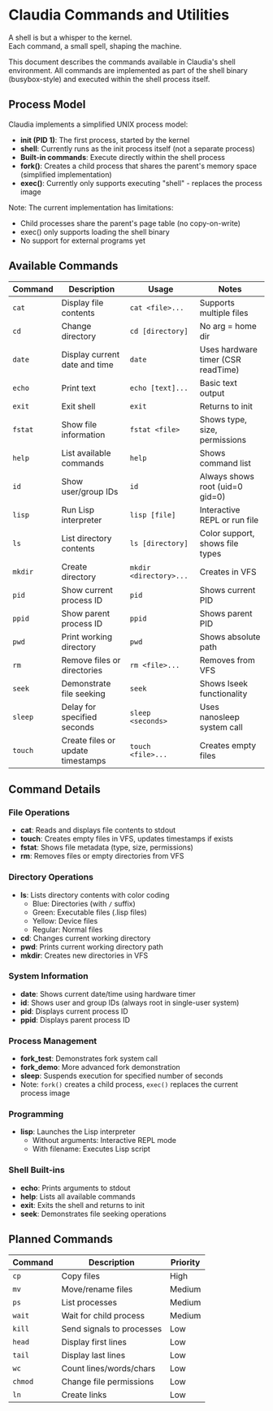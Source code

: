# Claudia Commands and Utilities
A shell is but a whisper to the kernel.  
Each command, a small spell, shaping the machine.

This document describes the commands available in Claudia's shell environment. All commands are implemented as part of the shell binary (busybox-style) and executed within the shell process itself.

## Process Model

Claudia implements a simplified UNIX process model:
- **init (PID 1)**: The first process, started by the kernel
- **shell**: Currently runs as the init process itself (not a separate process)
- **Built-in commands**: Execute directly within the shell process
- **fork()**: Creates a child process that shares the parent's memory space (simplified implementation)
- **exec()**: Currently only supports executing "shell" - replaces the process image

Note: The current implementation has limitations:
- Child processes share the parent's page table (no copy-on-write)
- exec() only supports loading the shell binary
- No support for external programs yet

## Available Commands

| Command | Description | Usage | Notes |
|---------|-------------|-------|-------|
| `cat` | Display file contents | `cat <file>...` | Supports multiple files |
| `cd` | Change directory | `cd [directory]` | No arg = home dir |
| `date` | Display current date and time | `date` | Uses hardware timer (CSR readTime) |
| `echo` | Print text | `echo [text]...` | Basic text output |
| `exit` | Exit shell | `exit` | Returns to init |
| `fstat` | Show file information | `fstat <file>` | Shows type, size, permissions |
| `help` | List available commands | `help` | Shows command list |
| `id` | Show user/group IDs | `id` | Always shows root (uid=0 gid=0) |
| `lisp` | Run Lisp interpreter | `lisp [file]` | Interactive REPL or run file |
| `ls` | List directory contents | `ls [directory]` | Color support, shows file types |
| `mkdir` | Create directory | `mkdir <directory>...` | Creates in VFS |
| `pid` | Show current process ID | `pid` | Shows current PID |
| `ppid` | Show parent process ID | `ppid` | Shows parent PID |
| `pwd` | Print working directory | `pwd` | Shows absolute path |
| `rm` | Remove files or directories | `rm <file>...` | Removes from VFS |
| `seek` | Demonstrate file seeking | `seek` | Shows lseek functionality |
| `sleep` | Delay for specified seconds | `sleep <seconds>` | Uses nanosleep system call |
| `touch` | Create files or update timestamps | `touch <file>...` | Creates empty files |

## Command Details

### File Operations
- **cat**: Reads and displays file contents to stdout
- **touch**: Creates empty files in VFS, updates timestamps if exists
- **fstat**: Shows file metadata (type, size, permissions)
- **rm**: Removes files or empty directories from VFS

### Directory Operations  
- **ls**: Lists directory contents with color coding
  - Blue: Directories (with `/` suffix)
  - Green: Executable files (.lisp files)
  - Yellow: Device files
  - Regular: Normal files
- **cd**: Changes current working directory
- **pwd**: Prints current working directory path
- **mkdir**: Creates new directories in VFS

### System Information
- **date**: Shows current date/time using hardware timer
- **id**: Shows user and group IDs (always root in single-user system)
- **pid**: Displays current process ID
- **ppid**: Displays parent process ID

### Process Management
- **fork_test**: Demonstrates fork system call
- **fork_demo**: More advanced fork demonstration
- **sleep**: Suspends execution for specified number of seconds
- Note: `fork()` creates a child process, `exec()` replaces the current process image

### Programming
- **lisp**: Launches the Lisp interpreter
  - Without arguments: Interactive REPL mode
  - With filename: Executes Lisp script

### Shell Built-ins
- **echo**: Prints arguments to stdout
- **help**: Lists all available commands
- **exit**: Exits the shell and returns to init
- **seek**: Demonstrates file seeking operations

## Planned Commands

| Command | Description | Priority |
|---------|-------------|----------|
| `cp` | Copy files | High |
| `mv` | Move/rename files | Medium |
| `ps` | List processes | Medium |
| `wait` | Wait for child process | Medium |
| `kill` | Send signals to processes | Low |
| `head` | Display first lines | Low |
| `tail` | Display last lines | Low |
| `wc` | Count lines/words/chars | Low |
| `chmod` | Change file permissions | Low |
| `ln` | Create links | Low |